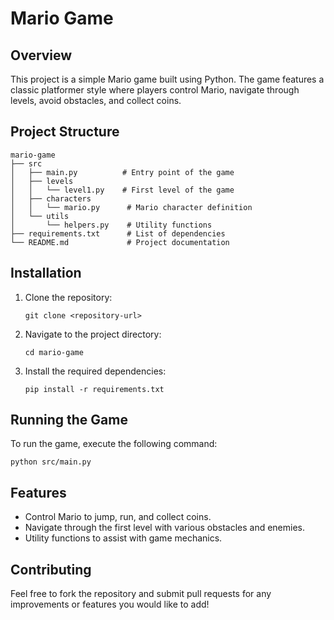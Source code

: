 # Mario Game

## Overview
This project is a simple Mario game built using Python. The game features a classic platformer style where players control Mario, navigate through levels, avoid obstacles, and collect coins.

## Project Structure
```
mario-game
├── src
│   ├── main.py          # Entry point of the game
│   ├── levels
│   │   └── level1.py    # First level of the game
│   ├── characters
│   │   └── mario.py      # Mario character definition
│   └── utils
│       └── helpers.py    # Utility functions
├── requirements.txt      # List of dependencies
└── README.md             # Project documentation
```

## Installation
1. Clone the repository:
   ```
   git clone <repository-url>
   ```
2. Navigate to the project directory:
   ```
   cd mario-game
   ```
3. Install the required dependencies:
   ```
   pip install -r requirements.txt
   ```

## Running the Game
To run the game, execute the following command:
```
python src/main.py
```

## Features
- Control Mario to jump, run, and collect coins.
- Navigate through the first level with various obstacles and enemies.
- Utility functions to assist with game mechanics.

## Contributing
Feel free to fork the repository and submit pull requests for any improvements or features you would like to add!